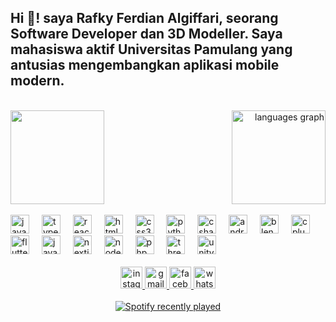 <h2 align="left">Hi 👋! saya Rafky Ferdian Algiffari, seorang Software Developer dan 3D Modeller. Saya mahasiswa aktif Universitas Pamulang yang antusias mengembangkan aplikasi mobile modern.</h2>

<br />

<!-- GIF dan Top Langs -->
<div style="display: flex; justify-content: space-between; align-items: center;">
  <div style="flex: 1; text-align: left;">
    <img height="150" src="https://media.tenor.com/j4yXf6NiqAoAAAAi/chibi-anime-boy.gif " />
  </div>
  <div style="flex: 1; text-align: right;">
    <img src="https://github-readme-stats.vercel.app/api/top-langs?username=rafenri22&locale=en&hide_title=false&layout=compact&card_width=320&langs_count=5&theme=dracula&hide_border=false&order=2 " height="150" alt="languages graph" />
  </div>
</div>

<br />

<!-- Tech Stack Icons -->
<div align="left">
  <img src="https://cdn.jsdelivr.net/gh/devicons/devicon/icons/javascript/javascript-original.svg " height="30" alt="javascript logo" />
  <img width="12" />
  <img src="https://cdn.jsdelivr.net/gh/devicons/devicon/icons/typescript/typescript-original.svg " height="30" alt="typescript logo" />
  <img width="12" />
  <img src="https://cdn.jsdelivr.net/gh/devicons/devicon/icons/react/react-original.svg " height="30" alt="react logo" />
  <img width="12" />
  <img src="https://cdn.jsdelivr.net/gh/devicons/devicon/icons/html5/html5-original.svg " height="30" alt="html5 logo" />
  <img width="12" />
  <img src="https://cdn.jsdelivr.net/gh/devicons/devicon/icons/css3/css3-original.svg " height="30" alt="css3 logo" />
  <img width="12" />
  <img src="https://cdn.jsdelivr.net/gh/devicons/devicon/icons/python/python-original.svg " height="30" alt="python logo" />
  <img width="12" />
  <img src="https://cdn.jsdelivr.net/gh/devicons/devicon/icons/csharp/csharp-original.svg " height="30" alt="csharp logo" />
  <img width="12" />
  <img src="https://cdn.jsdelivr.net/gh/devicons/devicon/icons/android/android-original.svg " height="30" alt="android logo" />
  <img width="12" />
  <img src="https://cdn.jsdelivr.net/gh/devicons/devicon/icons/blender/blender-original.svg " height="30" alt="blender logo" />
  <img width="12" />
  <img src="https://cdn.jsdelivr.net/gh/devicons/devicon/icons/cplusplus/cplusplus-original.svg " height="30" alt="cplusplus logo" />
  <img width="12" />
  <img src="https://cdn.jsdelivr.net/gh/devicons/devicon/icons/flutter/flutter-original.svg " height="30" alt="flutter logo" />
  <img width="12" />
  <img src="https://cdn.jsdelivr.net/gh/devicons/devicon/icons/java/java-original.svg " height="30" alt="java logo" />
  <img width="12" />
  <img src="https://cdn.jsdelivr.net/gh/devicons/devicon/icons/nextjs/nextjs-original.svg " height="30" alt="nextjs logo" />
  <img width="12" />
  <img src="https://cdn.jsdelivr.net/gh/devicons/devicon/icons/nodejs/nodejs-original.svg " height="30" alt="nodejs logo" />
  <img width="12" />
  <img src="https://cdn.jsdelivr.net/gh/devicons/devicon/icons/php/php-original.svg " height="30" alt="php logo" />
  <img width="12" />
  <img src="https://cdn.jsdelivr.net/gh/devicons/devicon/icons/threejs/threejs-original.svg " height="30" alt="threejs logo" />
  <img width="12" />
  <img src="https://cdn.jsdelivr.net/gh/devicons/devicon/icons/unity/unity-original.svg " height="30" alt="unity logo" />
</div>

<br />

<!-- Social Media (Centered) -->
<div align="center">
  <a href="https://www.instagram.com/giffari.ferdian/ " target="_blank">
    <img src="https://img.shields.io/static/v1?message=Instagram&logo=instagram&label=&color=E4405F&logoColor=white&labelColor=&style=for-the-badge " height="35" alt="instagram logo" />
  </a>
  <a href="mailto:me@rafkyferdian.my.id" target="_blank">
    <img src="https://img.shields.io/static/v1?message=Gmail&logo=gmail&label=&color=D14836&logoColor=white&labelColor=&style=for-the-badge " height="35" alt="gmail logo" />
  </a>
  <a href="https://www.facebook.com/profile.php?id=100074854245924 " target="_blank">
    <img src="https://img.shields.io/static/v1?message=Facebook&logo=facebook&label=&color=1877F2&logoColor=white&labelColor=&style=for-the-badge " height="35" alt="facebook logo" />
  </a>
  <a href="https://wa.me/6285759328890 " target="_blank">
    <img src="https://img.shields.io/static/v1?message=Whatsapp&logo=whatsapp&label=&color=25D366&logoColor=white&labelColor=&style=for-the-badge " height="35" alt="whatsapp logo" />
  </a>
</div>

<br />

<!-- Spotify Recently Played -->
<div align="center">
  <a href="https://open.spotify.com/user/312inrvhm7dlxzs74k5hf3ug55ua ">
    <img src="https://spotify-recently-played-readme.vercel.app/api?user=312inrvhm7dlxzs74k5hf3ug55ua&count=1 " alt="Spotify recently played" />
  </a>
</div>
